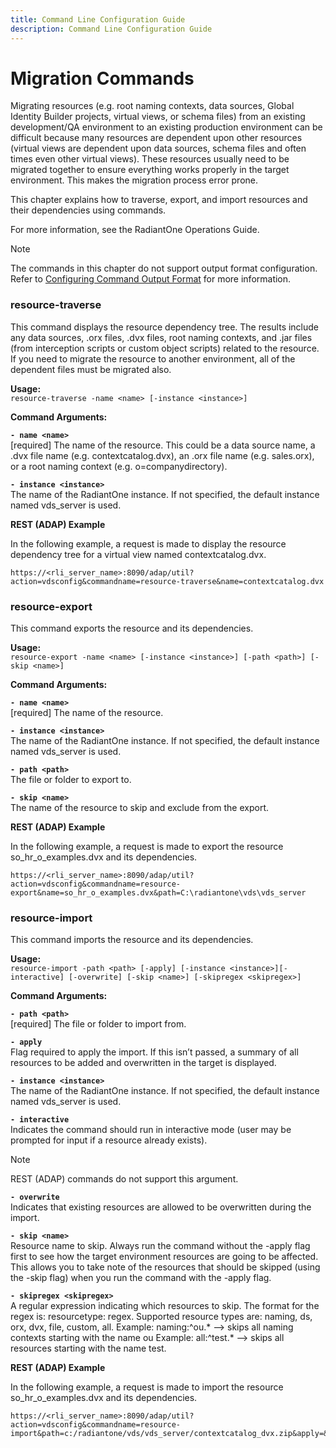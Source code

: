 ```yaml
---
title: Command Line Configuration Guide
description: Command Line Configuration Guide
---
```


# Migration Commands

Migrating resources (e.g. root naming contexts, data sources, Global Identity Builder projects, virtual views, or schema files) from an existing development/QA environment to an existing production environment can be difficult because many resources are dependent upon other resources (virtual views are dependent upon data sources, schema files and often times even other virtual views). These resources usually need to be migrated together to ensure everything works properly in the target environment. This makes the migration process error prone.

This chapter explains how to traverse, export, and import resources and their dependencies using commands.

For more information, see the RadiantOne Operations Guide.

>[!note]
>The commands in this chapter do not support output format configuration. Refer to [Configuring Command Output Format](introduction#configuring-command-output-format) for more information.

### resource-traverse

This command displays the resource dependency tree. The results include any data sources, .orx files, .dvx files, root naming contexts, and .jar files (from interception scripts or custom object scripts) related to the resource. If you need to migrate the resource to another environment, all of the dependent files must be migrated also.

**Usage:**
<br>`resource-traverse -name <name> [-instance <instance>]`

**Command Arguments:**

**`- name <name>`**
<br>[required] The name of the resource. This could be a data source name, a .dvx file name (e.g. contextcatalog.dvx), an .orx file name (e.g. sales.orx), or a root naming context (e.g. o=companydirectory).

**`- instance <instance>`**
<br>The name of the RadiantOne instance. If not specified, the default instance named vds_server is used.

**REST (ADAP) Example**

In the following example, a request is made to display the resource dependency tree for a virtual view named contextcatalog.dvx.

```
https://<rli_server_name>:8090/adap/util?action=vdsconfig&commandname=resource-traverse&name=contextcatalog.dvx
```
### resource-export

This command exports the resource and its dependencies.

**Usage:**
<br>`resource-export -name <name> [-instance <instance>] [-path <path>] [-skip <name>]`

**Command Arguments:**

**`- name <name>`**
<br>[required] The name of the resource.

**`- instance <instance>`**
<br>The name of the RadiantOne instance. If not specified, the default instance named vds_server is used.

**`- path <path>`**
<br>The file or folder to export to.

**`- skip <name>`**
<br>The name of the resource to skip and exclude from the export.

**REST (ADAP) Example**

In the following example, a request is made to export the resource so_hr_o_examples.dvx and its dependencies.

```
https://<rli_server_name>:8090/adap/util?action=vdsconfig&commandname=resource-export&name=so_hr_o_examples.dvx&path=C:\radiantone\vds\vds_server
```

### resource-import

This command imports the resource and its dependencies.

**Usage:**
<br>`resource-import -path <path> [-apply] [-instance <instance>][-interactive] [-overwrite] [-skip <name>] [-skipregex <skipregex>]`

**Command Arguments:**

**`- path <path>`**
<br>[required] The file or folder to import from.

**`- apply`**
<br>Flag required to apply the import. If this isn’t passed, a summary of all resources to be added and overwritten in the target is displayed.

**`- instance <instance>`**
<br>The name of the RadiantOne instance. If not specified, the default instance named vds_server is used.

**`- interactive`**
<br>Indicates the command should run in interactive mode (user may be prompted for input if a resource already exists).

>[!note]
>REST (ADAP) commands do not support this argument.

**`- overwrite`**
<br>Indicates that existing resources are allowed to be overwritten during the import.

**`- skip <name>`**
<br>Resource name to skip. Always run the command without the -apply flag first to see how the target environment resources are going to be affected. This allows you to take note of the resources that should be skipped (using the -skip flag) when you run the command with the -apply flag.

**`- skipregex <skipregex>`**
<br>A regular expression indicating which resources to skip. The format for the regex is: resourcetype: regex. Supported resource types are: naming, ds, orx, dvx, file, custom, all.
Example: naming:^ou.* --> skips all naming contexts starting with the name ou
Example: all:^test.* --> skips all resources starting with the name test.

**REST (ADAP) Example**

In the following example, a request is made to import the resource so_hr_o_examples.dvx and its dependencies.

```
https://<rli_server_name>:8090/adap/util?action=vdsconfig&commandname=resource-import&path=c:/radiantone/vds/vds_server/contextcatalog_dvx.zip&apply=&skipregex=ds:^derby.*
```
